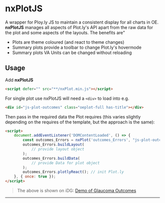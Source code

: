 # nxPlotJS

A wrapper for Ploy.ly JS to maintain a consistent display for all charts in OE. **nxPlotJS** manages all aspects of Plot.ly's API apart from the raw data for the plot and some aspects of the layouts. The benefits are"

* Plots are theme coloured (and react to theme changes)
* Summary plots provide a toolbar to change Plot.ly's hovermode
* Summary plots VA Units can be changed without reloading


## Usage

Add **nxPlotJS**
```html
<script defer="" src="**/nxPlot.min.js"></script>
```

For single plot use nxPlotJS will need a `<div>` to load into e.g.
```html
<div id="js-plot-outcomes" class="oeplot-full has-title"></div>
```

Then pass in the required data the Plot requires (this varies slightly depending on the requires of the template, but the approach is the same):
```html
<script>
	document.addEventListener('DOMContentLoaded', () => {
		const outcomes_Errors = nxPlot('outcomes_Errors', "js-plot-outcomes"); // request template and provide div id
		outcomes_Errors.buildLayout(
			// provide layout object 
		);
		outcomes_Errors.buildData(
			// provide Data for plot object
		);
		outcomes_Errors.plotlyReact(); // init Plot.ly
	}, { once: true });
</script>
```

> The above is shown on iDG: [Demo of Glaucoma Outcomes](https://idg.knowego.com/edge/analytics/glaucoma-outcomes/)

---



